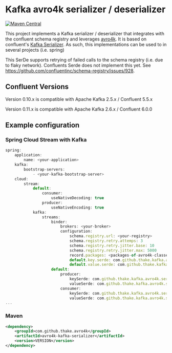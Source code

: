 # Kafka avro4k serializer / deserializer
[![Maven Central](https://maven-badges.herokuapp.com/maven-central/com.github.thake.avro4k/avro4k-kafka-serializer/badge.svg)](https://maven-badges.herokuapp.com/maven-central/com.github.thake.avro4k/avro4k-kafka-serializer)

This project implements a Kafka serializer / deserializer that integrates with the confluent schema registry and
leverages [avro4k](https://github.com/sksamuel/avro4k). It is based on confluent's [Kafka Serializer]((https://github.com/confluentinc/schema-registry/tree/master/avro-serializer)).
As such, this implementations can be used to in several projects (i.e. spring)

This SerDe supports retrying of failed calls to the schema registry (i.e. due to flaky network). Confluents Serde does not implement this yet. 
See https://github.com/confluentinc/schema-registry/issues/928.

## Confluent Versions

Version 0.10.x is compatible with Apache Kafka 2.5.x / Confluent 5.5.x

Version 0.11.x is compatible with Apache Kafka 2.6.x / Confluent 6.0.0

## Example configuration

### Spring Cloud Stream with Kafka

```javascript
spring:
    application:
        name: <your-application>
    kafka:
        bootstrap-servers:
            - <your-kafka-bootstrap-server>
    cloud:
        stream:
            default:
                consumer:
                    useNativeDecoding: true
                producer:
                    useNativeEncoding: true
            kafka:
                streams:
                    binder:
                        brokers: <your-broker>
                        configuration:
                            schema.registry.url: <your-registry>
                            schema.registry.retry.attemps: 3
                            schema.registry.retry.jitter.base: 10
                            schema.registry.retry.jitter.max: 5000
                            record.packages: <packages-of-avro4k-classes>
                            default.key.serde: com.github.thake.kafka.avro4k.serializer.Avro4kSerde
                            default.value.serde: com.github.thake.kafka.avro4k.serializer.Avro4kSerde
                    default:
                        producer:
                            keySerde: com.github.thake.kafka.avro4k.serializer.Avro4kSerde
                            valueSerde: com.github.thake.kafka.avro4k.serializer.Avro4kSerde
                        consumer:
                            keySerde: com.github.thake.kafka.avro4k.serializer.Avro4kSerde
                            valueSerde: com.github.thake.kafka.avro4k.serializer.Avro4kSerde
...
```
### Maven
```xml
<dependency>
    <groupId>com.github.thake.avro4k</groupId>
    <artifactId>avro4k-kafka-serializer</artifactId>
    <version>VERSION</version>
</dependency>
```
